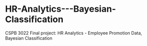 # HR-Analytics---Bayesian-Classification
CSPB 3022 Final project: HR Analytics - Employee Promotion Data, Bayesian Classification
